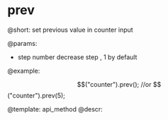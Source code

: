 prev
=============



@short: set previous value in counter input
	

@params:
* step      number     decrease step , 1 by default

@example:

$$("counter").prev();
//or
$$("counter").prev(5);


@template:	api_method
@descr:

